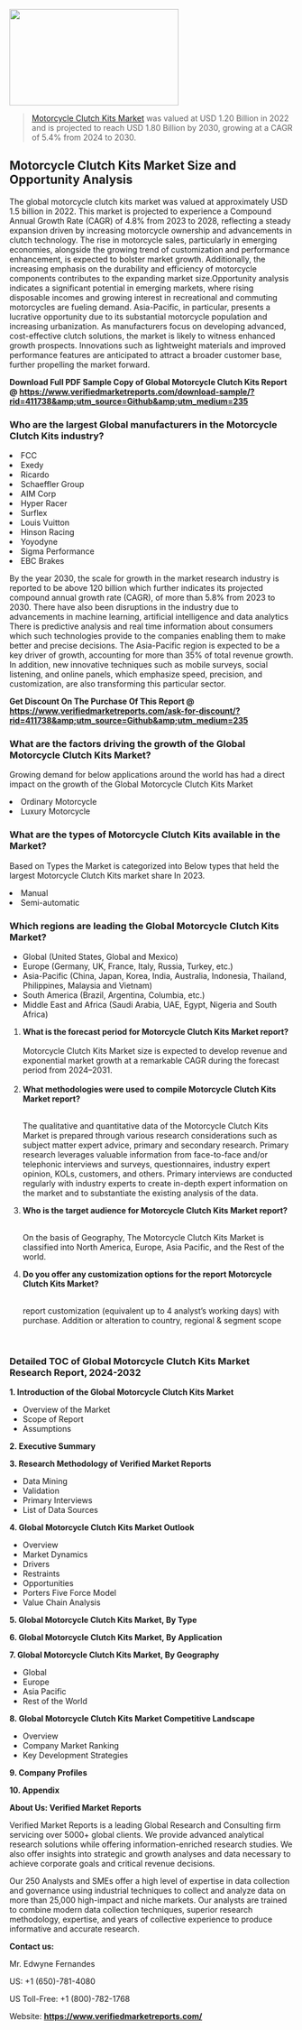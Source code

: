 <img src="https://ffe5etoiles.com/wp-content/uploads/2024/12/MST1-300x171.png" alt="" width="300" height="171" class="alignnone size-medium wp-image-20088" /><blockquote><p><p><a href="https://www.verifiedmarketreports.com/download-sample/?rid=411738&utm_source=Github&utm_medium=235" target="_blank">Motorcycle Clutch Kits Market</a> was valued at USD 1.20 Billion in 2022 and is projected to reach USD 1.80 Billion by 2030, growing at a CAGR of 5.4% from 2024 to 2030.</p></blockquote><p><h2>Motorcycle Clutch Kits Market Size and Opportunity Analysis</h2>The global motorcycle clutch kits market was valued at approximately USD 1.5 billion in 2022. This market is projected to experience a Compound Annual Growth Rate (CAGR) of 4.8% from 2023 to 2028, reflecting a steady expansion driven by increasing motorcycle ownership and advancements in clutch technology. The rise in motorcycle sales, particularly in emerging economies, alongside the growing trend of customization and performance enhancement, is expected to bolster market growth. Additionally, the increasing emphasis on the durability and efficiency of motorcycle components contributes to the expanding market size.Opportunity analysis indicates a significant potential in emerging markets, where rising disposable incomes and growing interest in recreational and commuting motorcycles are fueling demand. Asia-Pacific, in particular, presents a lucrative opportunity due to its substantial motorcycle population and increasing urbanization. As manufacturers focus on developing advanced, cost-effective clutch solutions, the market is likely to witness enhanced growth prospects. Innovations such as lightweight materials and improved performance features are anticipated to attract a broader customer base, further propelling the market forward.</p><p class=""><strong>Download Full PDF Sample Copy of Global Motorcycle Clutch Kits Report @ <a href="https://www.verifiedmarketreports.com/download-sample/?rid=411738&amp;utm_source=Github&amp;utm_medium=235" target="_blank">https://www.verifiedmarketreports.com/download-sample/?rid=411738&amp;utm_source=Github&amp;utm_medium=235</a></strong></p><h3 id="" class="">Who are the largest Global manufacturers in the Motorcycle Clutch Kits industry?</h3><p><li>FCC</li><li> Exedy</li><li> Ricardo</li><li> Schaeffler Group</li><li> AIM Corp</li><li> Hyper Racer</li><li> Surflex</li><li> Louis Vuitton</li><li> Hinson Racing</li><li> Yoyodyne</li><li> Sigma Performance</li><li> EBC Brakes</li></p><div class=""><div class="" dir="" data-message-author-role="" data-message-id="" data-message-model-slug=""><div class=""><div class=""><div class=""><div class="" dir="" data-message-author-role="" data-message-id="" data-message-model-slug=""><div class=""><div class=""><p>By the year 2030, the scale for growth in the market research industry is reported to be above 120 billion which further indicates its projected compound annual growth rate (CAGR), of more than 5.8% from 2023 to 2030. There have also been disruptions in the industry due to advancements in machine learning, artificial intelligence and data analytics There is predictive analysis and real time information about consumers which such technologies provide to the companies enabling them to make better and precise decisions. The Asia-Pacific region is expected to be a key driver of growth, accounting for more than 35% of total revenue growth. In addition, new innovative techniques such as mobile surveys, social listening, and online panels, which emphasize speed, precision, and customization, are also transforming this particular sector.</p><p><strong>Get Discount On The Purchase Of This Report @&nbsp; <a href="https://www.verifiedmarketreports.com/ask-for-discount/?rid=411738&amp;utm_source=Github&amp;utm_medium=235" target="_blank">https://www.verifiedmarketreports.com/ask-for-discount/?rid=411738&amp;utm_source=Github&amp;utm_medium=235</a></strong></p></div></div></div></div></div></div></div></div><h3 id="" class="">What are the factors driving the growth of the Global Motorcycle Clutch Kits Market?</h3><p id="" class="">Growing demand for below applications around the world has had a direct impact on the growth of the Global Motorcycle Clutch Kits Market</p><p id="" class=""><li>Ordinary Motorcycle</li><li> Luxury Motorcycle</li></p><h3 id="" class="">What are the types of Motorcycle Clutch Kits available in the Market?</h3><p id="" class="">Based on Types the Market is categorized into Below types that held the largest Motorcycle Clutch Kits market share In 2023.</p><p id="" class=""><li>Manual</li><li> Semi-automatic</li></p><h3 id="" class="">Which regions are leading the Global Motorcycle Clutch Kits Market?</h3><ul><li>Global (United States, Global and Mexico)</li><li>Europe (Germany, UK, France, Italy, Russia, Turkey, etc.)</li><li>Asia-Pacific (China, Japan, Korea, India, Australia, Indonesia, Thailand, Philippines, Malaysia and Vietnam)</li><li>South America (Brazil, Argentina, Columbia, etc.)</li><li>Middle East and Africa (Saudi Arabia, UAE, Egypt, Nigeria and South Africa)</li></ul><p><ol><li><strong>What is the forecast period for Motorcycle Clutch Kits Market report?<br /></strong><br /><span data-sheets-root="1" data-sheets-value="{&quot;1&quot;:2,&quot;2&quot;:&quot;XXXX size is expected to develop revenue and exponential market growth at a remarkable CAGR during the forecast period from 2024&ndash;2030.&quot;}" data-sheets-userformat="{&quot;2&quot;:12674,&quot;4&quot;:{&quot;1&quot;:2,&quot;2&quot;:16776960},&quot;10&quot;:2,&quot;11&quot;:0,&quot;15&quot;:&quot;Arial&quot;,&quot;16&quot;:12}">Motorcycle Clutch Kits Market size is expected to develop revenue and exponential market growth at a remarkable CAGR during the forecast period from 2024&ndash;2031.</span><br /><br /></li><li><strong>What methodologies were used to compile Motorcycle Clutch Kits Market report?<br /><br /></strong><p>The qualitative and quantitative data of the&nbsp;Motorcycle Clutch Kits Market is prepared through various research considerations such as subject matter expert advice, primary and secondary research. Primary research leverages valuable information from face-to-face and/or telephonic interviews and surveys, questionnaires, industry expert opinion, KOLs, customers, and others. Primary interviews are conducted regularly with industry experts to create in-depth expert information on the market and to substantiate the existing analysis of the data.&nbsp;</p></li><li><strong>Who is the target audience for Motorcycle Clutch Kits Market report?<br /><br /></strong><p>On the basis of Geography, The&nbsp;Motorcycle Clutch Kits Market is classified into North America, Europe, Asia Pacific, and the Rest of the world.</p></li><li><strong>Do you offer any customization options for the report Motorcycle Clutch Kits Market?<br /><br /></strong><p>report customization (equivalent up to 4 analyst&rsquo;s working days) with purchase. Addition or alteration to country, regional &amp; segment scope</p><p>&nbsp;</p></li></ol></p><h3 id="" class="">Detailed TOC of Global Motorcycle Clutch Kits Market Research Report, 2024-2032</h3><p id="" class=""><strong>1. Introduction of the Global Motorcycle Clutch Kits Market</strong></p><ul><li>Overview of the Market</li><li>Scope of Report</li><li>Assumptions</li></ul><p id="" class=""><strong>2. Executive Summary</strong></p><p id="" class=""><strong>3. Research Methodology of&nbsp;Verified Market Reports</strong></p><ul><li>Data Mining</li><li>Validation</li><li>Primary Interviews</li><li>List of Data Sources</li></ul><p id="" class=""><strong>4. Global Motorcycle Clutch Kits Market Outlook</strong></p><ul><li>Overview</li><li>Market Dynamics</li><li>Drivers</li><li>Restraints</li><li>Opportunities</li><li>Porters Five Force Model</li><li>Value Chain Analysis</li></ul><p id="" class=""><strong>5. Global Motorcycle Clutch Kits Market, By&nbsp;Type</strong></p><p id="" class=""><strong>6. Global Motorcycle Clutch Kits Market, By Application</strong></p><p id="" class=""><strong>7. Global Motorcycle Clutch Kits Market, By Geography</strong></p><ul><li>Global</li><li>Europe</li><li>Asia Pacific</li><li>Rest of the World</li></ul><p id="" class=""><strong>8. Global Motorcycle Clutch Kits Market Competitive Landscape</strong></p><ul><li>Overview</li><li>Company Market Ranking</li><li>Key Development Strategies</li></ul><p id="" class=""><strong>9. Company Profiles</strong></p><p id="" class=""><strong>10. Appendix</strong></p><p id="" class=""><strong>About Us: Verified Market Reports</strong></p><p id="" class="">Verified Market Reports is a leading Global Research and Consulting firm servicing over 5000+ global clients. We provide advanced analytical research solutions while offering information-enriched research studies. We also offer insights into strategic and growth analyses and data necessary to achieve corporate goals and critical revenue decisions.</p><p id="" class="">Our 250 Analysts and SMEs offer a high level of expertise in data collection and governance using industrial techniques to collect and analyze data on more than 25,000 high-impact and niche markets. Our analysts are trained to combine modern data collection techniques, superior research methodology, expertise, and years of collective experience to produce informative and accurate research.</p><p id="" class=""><strong>Contact us:</strong></p><p id="" class="">Mr. Edwyne Fernandes</p><p id="" class="">US: +1 (650)-781-4080</p><p id="" class="">US Toll-Free: +1 (800)-782-1768</p><p id="" class="">Website: <a target="" data-test-app-aware-link=""><strong>https://www.verifiedmarketreports.com/</strong></a></p>
